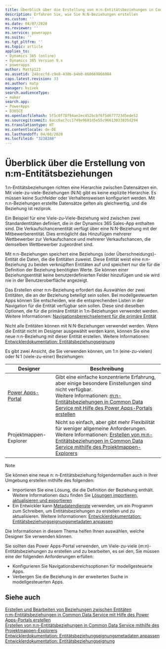 ```yaml
---
title: Überblick über die Erstellung von m:n-Entitätsbeziehungen in Common Data Service | Microsoft-Dokumentation
description: Erfahren Sie, wie Sie N:N-Beziehungen erstellen
ms.custom: ''
ms.date: 04/07/2020
ms.reviewer: ''
ms.service: powerapps
ms.suite: ''
ms.tgt_pltfrm: ''
ms.topic: article
applies_to:
- Dynamics 365 (online)
- Dynamics 365 Version 9.x
- powerapps
author: Mattp123
ms.assetid: 248cecfd-c9e8-430b-b4b0-860669866084
caps.latest.revision: 33
ms.author: matp
manager: kvivek
search.audienceType:
- maker
search.app:
- PowerApps
- D365CE
ms.openlocfilehash: 5f5c0f78f94ae2ec452bcbf6f5d677723d5ede52
ms.sourcegitcommit: 6acc6ac7cc1749e9681d5e55c96613033835d294
ms.translationtype: HT
ms.contentlocale: de-DE
ms.lasthandoff: 04/08/2020
ms.locfileid: "3238280"
---
```

# <a name="create-many-to-many-entity-relationships-overview"></a>Überblick über die Erstellung von n:m-Entitätsbeziehungen

1:n-Entitätsbeziehungen richten eine Hierarchie zwischen Datensätzen ein. Mit viele-zu-viele-Beziehungen (N:N) gibt es keine explizite Hierarchie. Es müssen keine Suchfelder oder Verhaltensweisen konfiguriert werden. Mit n:n-Beziehungen erstellte Datensätze gelten als gleichwertig, und die Beziehung ist reziprok.  

Ein Beispiel für eine Viele-zu-Viele-Beziehung wird zwischen zwei Standardentitäten definiert, die in der Dynamics 365 Sales-App enthalten sind. Die Verkaufschancenentität verfügt über eine N:N-Beziehung mit der Mitbewerberentität. Dies ermöglicht das Hinzufügen mehrerer Wettbewerber zur Verkaufschance und mehrerer Verkaufschancen, die demselben Wettbewerber zugeordnet sind. 
  
Mit n:n-Beziehungen speichert eine Beziehungs (oder Überschneidungs)-Entität die Daten, die die Entitäten zuweist. Diese Entität weist eine n:n-Beziehung zu beiden verknüpften Entitäten auf und speichert nur die für die Definition der Beziehung benötigten Werte. Sie können einer Beziehungsentität keine benutzerdefinierten Felder hinzufügen und sie wird nie in der Benutzeroberfläche angezeigt. 
  
Das Erstellen einer n:n-Beziehung erfordert das Auswählen der zwei Entitäten, die an der Beziehung beteiligt sein sollen. Bei modellgesteuerten Apps können Sie entscheiden, wie die entsprechenden Listen in der Navigation für die Entität verfügbar sein sollen. Diese sind dieselben Optionen, die für die primäre Entität in 1:n-Beziehungen verwendet werden. Weitere Informationen: [Navigationsbereichselement für die primäre Entität](create-edit-1n-relationships-solution-explorer.md#navigation-pane-item-for-primary-entity)
  
Nicht alle Entitäten können mit N:N-Beziehungen verwendet werden. Wenn die Entität nicht im Designer ausgewählt werden kann, können Sie eine neue n:n-Beziehung mit dieser Entität erstellen. Weitere Informationen: [Entwicklerdokumentation: Entitätsbeziehungseignung](https://docs.microsoft.com/dynamics365/customer-engagement/developer/entity-relationship-eligibility)

Es gibt zwei Ansicht, die Sie verwenden können, um 1:n (eine-zu-vielen) oder N:1 (viele-zu-einer) Beziehungen:

|Designer| Beschreibung|
|--|--|
|[Power Apps-Portal](https://make.powerapps.com/?utm_source=padocs&utm_medium=linkinadoc&utm_campaign=referralsfromdoc)|Gibt eine einfache konzentrierte Erfahrung, aber einige besondere Einstellungen sind nicht verfügbar.<br />Weitere Informationen: [m:n-Entitätsbeziehungen in Common Data Service mit Hilfe des Power Apps-Portals erstellen](create-edit-nn-relationships-portal.md)|
|Projektmappen-Explorer|Nicht so einfach, aber gibt mehr Flexibilität für weniger allgemeine Anforderungen.<br />Weitere Informationen: [Erstellen von m:n-Entitätsbeziehungen in Common Data Service mithilfe des Projektmappen-Explorers](create-edit-nn-relationships-solution-explorer.md) |

> [!NOTE]
> Sie können eine neue n: n-Entitätsbeziehung folgendermaßen auch in Ihrer Umgebung erstellen mithilfe des folgenden:
> - Importieren Sie eine Lösung, die die Definition der Beziehung enthält. Weitere Informationen dazu finden Sie [Lösungen importieren, aktualisieren und exportieren](import-update-export-solutions.md)
> - Ein Entwickler kann [Metadatendienste](../../developer/common-data-service/metadata-services.md) verwenden, um ein Programm zum Schreiben, um Entitätsbeziehungen zu erstellen und zu aktualisieren. Weitere Informationen: [Entwicklerdokumentation: Entitätsbeziehungseignungsmetadaten anpassen](https://docs.microsoft.com/dynamics365/customer-engagement/developer/customize-entity-relationship-metadata)

Die Informationen in diesem Thema helfen Ihnen auswählen, welche Designer Sie verwenden können. 

Sie sollten das Power Apps-Portal verwenden, um Viele-zu-viele (m:n)-Entitätsbeziehungen zu erstellen und zu bearbeiten, es sei den, Sie müssen eine der folgenden Anforderungen erfüllen:

- Konfigurieren Sie Navigationsbereichsoptionen für modellgesteuerte Apps.
- Verbergen Sie die Beziehung in der erweiterten Suche in modellgesteuerten Apps.

## <a name="see-also"></a>Siehe auch

[Erstellen und Bearbeiten von Beziehungen zwischen Entitäten](create-edit-entity-relationships.md)<br />
[n:m-Entitätsbeziehungen in Common Data Service mit Hilfe des Power Apps-Portals erstellen](create-edit-nn-relationships-portal.md)<br />
[Erstellen von n:n-Entitätsbeziehungen in Common Data Service mithilfe des Projektmappen-Explorers](create-edit-nn-relationships-solution-explorer.md)<br />
[Entwicklerdokumentation: Entitätsbeziehungseignungsmetadaten anpassen](https://docs.microsoft.com/dynamics365/customer-engagement/developer/customize-entity-relationship-metadata)<br />
[Entwicklerdokumentation: Entitätsbeziehungseignung](https://docs.microsoft.com/dynamics365/customer-engagement/developer/entity-relationship-eligibility)

